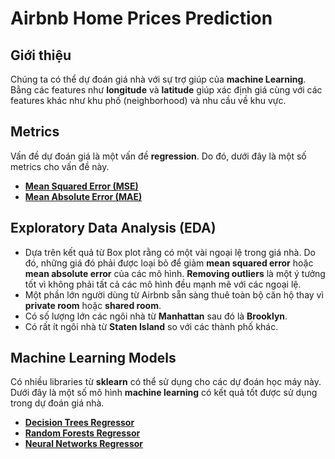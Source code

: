 # Airbnb Home Prices Prediction 

## Giới thiệu

Chúng ta có thể dự đoán giá nhà với sự trợ giúp của __machine Learning__. Bằng các features như __longitude__ và __latitude__ giúp xác định giá cùng với các features khác như khu phố (neighborhood) và nhu cầu về khu vực.

## Metrics

Vấn đề dự đoán giá là một vấn đề __regression__. Do đó, dưới đây là một số metrics cho vấn đề này.
* [__Mean Squared Error (MSE)__](https://scikit-learn.org/stable/modules/generated/sklearn.metrics.mean_squared_error.html)
* [__Mean Absolute Error (MAE)__](https://scikit-learn.org/stable/modules/generated/sklearn.metrics.mean_absolute_error.html)

## Exploratory Data Analysis (EDA)

* Dựa trên kết quả từ Box plot rằng có một vài ngoại lệ trong giá nhà. Do đó, những giá đó phải được loại bỏ để giảm __mean squared error__ hoặc __mean absolute error__ của các mô hình. __Removing outliers__ là một ý tưởng tốt vì không phải tất cả các mô hình đều mạnh mẽ với các ngoại lệ.
* Một phần lớn người dùng từ Airbnb sẵn sàng thuê toàn bộ căn hộ thay vì __private room__ hoặc __shared room__.
* Có số lượng lớn các ngôi nhà từ __Manhattan__ sau đó là __Brooklyn__.
* Có rất ít ngôi nhà từ  __Staten Island__ so với các thành phố khác.
## Machine Learning Models

Có nhiều libraries từ __sklearn__ có thể sử dụng cho các dự đoán học máy này. Dưới đây là một số mô hình __machine learning__ có kết quả tốt được sử dụng trong dự đoán giá nhà.
* [__Decision Trees Regressor__](https://scikit-learn.org/stable/modules/generated/sklearn.tree.DecisionTreeRegressor.html)
* [__Random Forests Regressor__](https://scikit-learn.org/stable/modules/generated/sklearn.ensemble.RandomForestRegressor.html)
* [__Neural Networks Regressor__](https://scikit-learn.org/stable/modules/generated/sklearn.neural_network.MLPRegressor.html)
